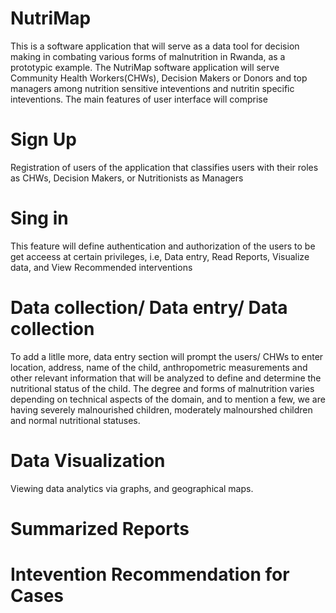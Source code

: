 # NutriMap

This is a software application that will serve as a data tool for decision making in combating various forms of malnutrition in Rwanda, as a prototypic example.
The NutriMap software application will serve Community Health Workers(CHWs), Decision Makers or Donors and top managers among nutrition sensitive inteventions and nutritin specific inteventions.
The main features of user interface will comprise 
# Sign Up

Registration of users of the application that classifies users with their roles as CHWs, Decision Makers, or Nutritionists as Managers

# Sing in

This feature will define authentication and authorization of the users to be get acceess at certain privileges, i.e, Data entry, Read Reports, Visualize data, and View Recommended interventions

# Data collection/ Data entry/ Data collection

To add a litlle more, data entry section will prompt the users/ CHWs to enter location, address, name of the child, anthropometric measurements and other relevant information that will be analyzed to define and determine the nutritional status of the child. The degree and forms of malnutrition varies depending on technical aspects of the domain, and to mention a few, we are having severely malnourished children, moderately malnourshed children and normal nutritional statuses.

# Data Visualization

Viewing data analytics via graphs, and geographical maps.

# Summarized Reports 


# Intevention Recommendation for Cases



